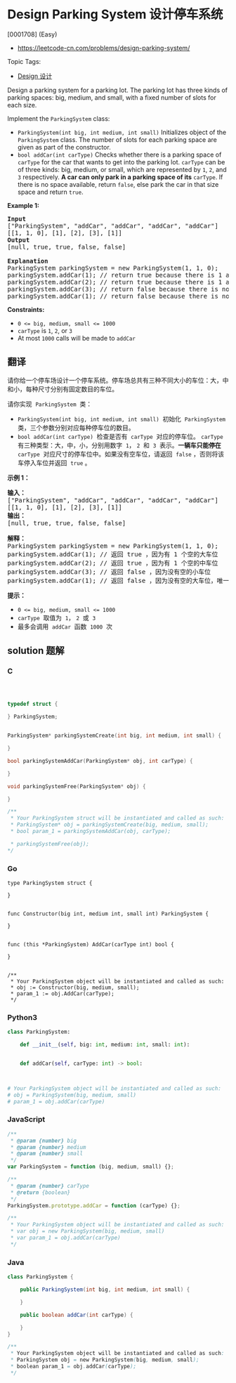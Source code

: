 # Design Parking System 设计停车系统

[0001708] (Easy)

- https://leetcode-cn.com/problems/design-parking-system/

Topic Tags:

- [Design 设计](https://leetcode-cn.com/tag/design/)

Design a parking system for a parking lot. The parking lot has three kinds of parking spaces: big, medium, and small, with a fixed number of slots for each size.

Implement the `ParkingSystem` class:

- `ParkingSystem(int big, int medium, int small)` Initializes object of the `ParkingSystem` class. The number of slots for each parking space are given as part of the constructor.
- `bool addCar(int carType)` Checks whether there is a parking space of `carType` for the car that wants to get into the parking lot. `carType` can be of three kinds: big, medium, or small, which are represented by `1`, `2`, and `3` respectively. **A car can only park in a parking space of its** `carType`. If there is no space available, return `false`, else park the car in that size space and return `true`.

**Example 1:**

<pre><strong>Input</strong>
["ParkingSystem", "addCar", "addCar", "addCar", "addCar"]
[[1, 1, 0], [1], [2], [3], [1]]
<strong>Output</strong>
[null, true, true, false, false]

<strong>Explanation</strong>
ParkingSystem parkingSystem = new ParkingSystem(1, 1, 0);
parkingSystem.addCar(1); // return true because there is 1 available slot for a big car
parkingSystem.addCar(2); // return true because there is 1 available slot for a medium car
parkingSystem.addCar(3); // return false because there is no available slot for a small car
parkingSystem.addCar(1); // return false because there is no available slot for a big car. It is already occupied.
</pre>

**Constraints:**

- `0 <= big, medium, small <= 1000`
- `carType` is `1`, `2`, or `3`
- At most `1000` calls will be made to `addCar`

## 翻译

请你给一个停车场设计一个停车系统。停车场总共有三种不同大小的车位：大，中和小，每种尺寸分别有固定数目的车位。

请你实现  `ParkingSystem`  类：

- `ParkingSystem(int big, int medium, int small)`  初始化  `ParkingSystem`  类，三个参数分别对应每种停车位的数目。
- `bool addCar(int carType)`  检查是否有  `carType`  对应的停车位。 `carType`  有三种类型：大，中，小，分别用数字  `1`， `2`  和  `3`  表示。**一辆车只能停在**  `carType`  对应尺寸的停车位中。如果没有空车位，请返回  `false` ，否则将该车停入车位并返回  `true` 。

**示例 1：**

<pre><strong>输入：</strong>
["ParkingSystem", "addCar", "addCar", "addCar", "addCar"]
[[1, 1, 0], [1], [2], [3], [1]]
<strong>输出：</strong>
[null, true, true, false, false]

<strong>解释：</strong>
ParkingSystem parkingSystem = new ParkingSystem(1, 1, 0);
parkingSystem.addCar(1); // 返回 true ，因为有 1 个空的大车位
parkingSystem.addCar(2); // 返回 true ，因为有 1 个空的中车位
parkingSystem.addCar(3); // 返回 false ，因为没有空的小车位
parkingSystem.addCar(1); // 返回 false ，因为没有空的大车位，唯一一个大车位已经被占据了
</pre>

**提示：**

- `0 <= big, medium, small <= 1000`
- `carType`  取值为  `1`， `2`  或  `3`
- 最多会调用  `addCar`  函数  `1000`  次

## solution 题解

### C

```c



typedef struct {

} ParkingSystem;


ParkingSystem* parkingSystemCreate(int big, int medium, int small) {

}

bool parkingSystemAddCar(ParkingSystem* obj, int carType) {

}

void parkingSystemFree(ParkingSystem* obj) {

}

/**
 * Your ParkingSystem struct will be instantiated and called as such:
 * ParkingSystem* obj = parkingSystemCreate(big, medium, small);
 * bool param_1 = parkingSystemAddCar(obj, carType);

 * parkingSystemFree(obj);
*/
```

### Go

```golang
type ParkingSystem struct {

}


func Constructor(big int, medium int, small int) ParkingSystem {

}


func (this *ParkingSystem) AddCar(carType int) bool {

}


/**
 * Your ParkingSystem object will be instantiated and called as such:
 * obj := Constructor(big, medium, small);
 * param_1 := obj.AddCar(carType);
 */
```

### Python3

```python
class ParkingSystem:

    def __init__(self, big: int, medium: int, small: int):


    def addCar(self, carType: int) -> bool:



# Your ParkingSystem object will be instantiated and called as such:
# obj = ParkingSystem(big, medium, small)
# param_1 = obj.addCar(carType)
```

### JavaScript

```javascript
/**
 * @param {number} big
 * @param {number} medium
 * @param {number} small
 */
var ParkingSystem = function (big, medium, small) {};

/**
 * @param {number} carType
 * @return {boolean}
 */
ParkingSystem.prototype.addCar = function (carType) {};

/**
 * Your ParkingSystem object will be instantiated and called as such:
 * var obj = new ParkingSystem(big, medium, small)
 * var param_1 = obj.addCar(carType)
 */
```

### Java

```java
class ParkingSystem {

    public ParkingSystem(int big, int medium, int small) {

    }

    public boolean addCar(int carType) {

    }
}

/**
 * Your ParkingSystem object will be instantiated and called as such:
 * ParkingSystem obj = new ParkingSystem(big, medium, small);
 * boolean param_1 = obj.addCar(carType);
 */
```
